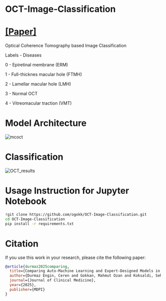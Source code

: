 # OCT-Image-Classification 
# [[Paper]](https://www.mdpi.com/2077-0383/14/8/2774)

Optical Coherence Tomography based Image Classification

Labels   -         Diseases

0        - Epiretinal membrane (ERM)

1        - Full-thicknes macular hole (FTMH)

2        - Lamellar macular hole (LMH)

3        - Normal OCT

4        - Vitreomacular traction (VMT) 


# Model Architecture
![mcoct](https://github.com/user-attachments/assets/5f86193c-db6a-4196-b27a-890d2a5564d4)

# Classification
![OCT_results](https://github.com/user-attachments/assets/2ad3c911-e212-481f-981a-c0bc686110e1)



# Usage Instruction for Jupyter Notebook
```bash
!git clone https://github.com/ogokk/OCT-Image-Classification.git
cd OCT-Image-Classification
pip install -r requirements.txt
```

# Citation

If you use this work in your research, please cite the following paper:

```bibtex
@article{durmaz2025comparing,
  title={Comparing Auto-Machine Learning and Expert-Designed Models in Diagnosing Vitreomacular Interface Disorders},
  author={Durmaz Engin, Ceren and Gokkan, Mahmut Ozan and Koksaldi, Seher and Kayabasi, Mustafa and Besenk, Ufuk and Selver, Mustafa Alper and Grzybowski, Andrzej},
  journal={Journal of Clinical Medicine},
  year={2025},
  publisher={MDPI}
}

